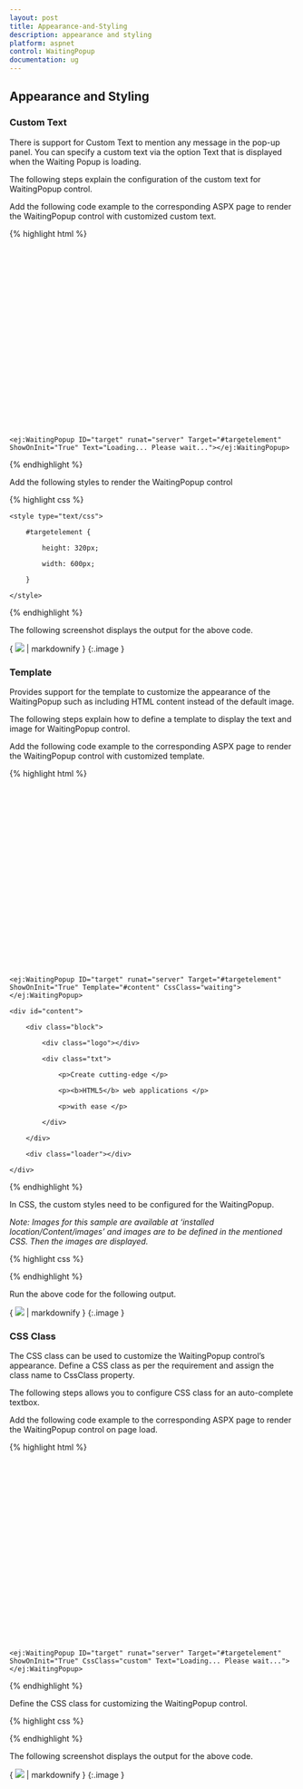 ```yaml
---
layout: post
title: Appearance-and-Styling
description: appearance and styling 	
platform: aspnet
control: WaitingPopup
documentation: ug
---
```


## Appearance and Styling 	

### Custom Text

There is support for Custom Text to mention any message in the pop-up panel.  You can specify a custom text via the option Text that is displayed when the Waiting Popup is loading.

The following steps explain the configuration of the custom text for WaitingPopup control.

Add the following code example to the corresponding ASPX page to render the WaitingPopup control with customized custom text.

{% highlight html %}

<div id="targetelement"></div>

    <ej:WaitingPopup ID="target" runat="server" Target="#targetelement" ShowOnInit="True" Text="Loading... Please wait..."></ej:WaitingPopup>



{% endhighlight %}



Add the following styles to render the WaitingPopup control

{% highlight css %}

    <style type="text/css">

        #targetelement {

            height: 320px;

            width: 600px;

        }

    </style>





{% endhighlight %}

The following screenshot displays the output for the above code.

{ ![](Appearance-and-Styling_images/Appearance-and-Styling_img1.png) | markdownify }
{:.image }


### Template

Provides support for the template to customize the appearance of the WaitingPopup such as including HTML content instead of the default image.

The following steps explain how to define a template to display the text and image for WaitingPopup control.

Add the following code example to the corresponding ASPX page to render the WaitingPopup control with customized template.

{% highlight html %}

<div id="targetelement"></div>

    <ej:WaitingPopup ID="target" runat="server" Target="#targetelement" ShowOnInit="True" Template="#content" CssClass="waiting"></ej:WaitingPopup>

    <div id="content">

        <div class="block">

            <div class="logo"></div>

            <div class="txt">

                <p>Create cutting-edge </p>

                <p><b>HTML5</b> web applications </p>

                <p>with ease </p>

            </div>

        </div>

        <div class="loader"></div>

    </div>





{% endhighlight %}



In CSS, the custom styles need to be configured for the WaitingPopup.

_Note: Images for this sample are available at ‘installed location/Content/images’ and images are to be defined in the mentioned CSS. Then the images are displayed._

{% highlight css %}

  <style type="text/css" class="cssStyles">

        #targetelement {

            height: 320px;

            margin: 0 auto;

            width: 600px;

        }



        .block {

            height: 76px;

        }



        .logo {

            background-image: url("../Content/images/waitingpopup/js_logo.png");

            float: left;

            height: 100%;

            width: 77px;

            margin-right: 15px;

        }



        .txt {

            float: left;

            font-size: 17px;

            height: 100%;

            text-align: left;

        }



            .txt p {

                margin: 0;

            }



        .loader {

            background: url("../Content/images/waitingpopup/load_light.gif") no-repeat scroll -5px 18px transparent;

            height: 40px;

            width: 100%;

        }



        .darktheme .loader {

            background-image: url("../Content/images/waitingpopup/load_dark.gif");

        }



        #content {

            cursor: default;

            height: 112px;

            width: 285px;

        }

    </style>



{% endhighlight %}



Run the above code for the following output.

{ ![](Appearance-and-Styling_images/Appearance-and-Styling_img2.png) | markdownify }
{:.image }


### CSS Class

The CSS class can be used to customize the WaitingPopup control’s appearance. Define a CSS class as per the requirement and assign the class name to CssClass property.

The following steps allows you to configure CSS class for an auto-complete textbox.

Add the following code example to the corresponding ASPX page to render the WaitingPopup control on page load.

{% highlight html %}

<div id="targetelement"></div>

    <ej:WaitingPopup ID="target" runat="server" Target="#targetelement" ShowOnInit="True" CssClass="custom" Text="Loading... Please wait..."></ej:WaitingPopup>





{% endhighlight %}



Define the CSS class for customizing the WaitingPopup control.

{% highlight css %}



  <style type="text/css">

        #targetelement {

            height: 320px;

            width: 600px;

        }



        .custom {

            background-color: darkred;

            font-style: italic;

            font-weight: bolder;

            opacity: 0.5;

        }

    </style>



{% endhighlight %}



The following screenshot displays the output for the above code.

{ ![](Appearance-and-Styling_images/Appearance-and-Styling_img3.png) | markdownify }
{:.image }




